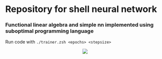 # Repository for shell neural network
### Functional linear algebra and simple nn implemented using suboptimal programming language

Run code with `./trainer.zsh <epochs> <stepsize>`

<p align="center">
  <img src="https://user-images.githubusercontent.com/67758714/177638848-24e20a9d-2bca-419e-b233-1cd25a8ec316.PNG" />
</p>
